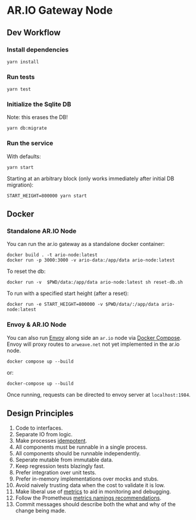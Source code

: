 # AR.IO Gateway Node

## Dev Workflow

### Install dependencies

`yarn install`

### Run tests

`yarn test`

### Initialize the Sqlite DB

Note: this erases the DB!

`yarn db:migrate`

### Run the service

With defaults:

`yarn start`

Starting at an arbitrary block (only works immediately after initial DB
migration):

`START_HEIGHT=800000 yarn start`

## Docker

### Standalone AR.IO Node

You can run the ar.io gateway as a standalone docker container:

```shell
docker build . -t ario-node:latest
docker run -p 3000:3000 -v ario-data:/app/data ario-node:latest
```

To reset the db:

```shell
docker run -v  $PWD/data:/app/data ario-node:latest sh reset-db.sh
```

To run with a specified start height (after a reset):

```shell
docker run -e START_HEIGHT=800000 -v $PWD/data/:/app/data ario-node:latest
```

### Envoy & AR.IO Node

You can also run [Envoy] along side an `ar.io` node via [Docker Compose]. Envoy will proxy routes to `arweave.net` not yet implemented in the ar.io node.

```shell
docker compose up --build
```

or:

```shell
docker-compose up --build
```

Once running, requests can be directed to envoy server at `localhost:1984`.

## Design Principles

1. Code to interfaces.
2. Separate IO from logic.
3. Make processes [idempotent].
4. All components must be runnable in a single process.
5. All components should be runnable independently.
6. Seperate mutable from immutable data.
7. Keep regression tests blazingly fast.
8. Prefer integration over unit tests.
9. Prefer in-memory implementations over mocks and stubs.
10. Avoid naively trusting data when the cost to validate it is low.
11. Make liberal use of [metrics] to aid in monitoring and debugging.
12. Follow the Prometheus [metrics namings recommendations].
13. Commit messages should describe both the what and why of the change being made.

[docker compose]: https://docs.docker.com/compose/install/
[envoy]: https://www.envoyproxy.io/
[idempotent]: https://en.wikipedia.org/wiki/Idempotence
[metrics]: https://github.com/siimon/prom-client
[metrics namings recommendations]: https://prometheus.io/docs/practices/naming/
